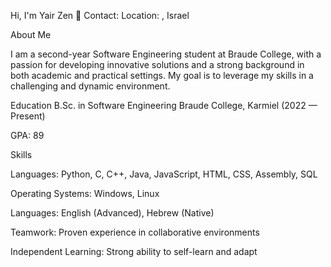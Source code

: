 Hi, I'm Yair Zen 👋
Contact: 
Location:     , Israel

About Me

I am a second-year Software Engineering student at Braude College,
with a passion for developing innovative solutions and a strong background in both academic and practical settings.
My goal is to leverage my skills in a challenging and dynamic environment.

Education
B.Sc. in Software Engineering
Braude College, Karmiel (2022 — Present)

GPA: 89

Skills

Languages: Python, C, C++, Java, JavaScript, HTML, CSS, Assembly, SQL

Operating Systems: Windows, Linux

Languages: English (Advanced), Hebrew (Native)

Teamwork: Proven experience in collaborative environments

Independent Learning: Strong ability to self-learn and adapt
